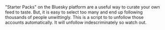 "Starter Packs" on the Bluesky platform are a useful way to curate your own feed to taste. 
But, it is easy to select too many and end up following thousands of people unwittingly.
This is a script to to unfollow those accounts automatically.
It will unfollow indescriminately so watch out. 
